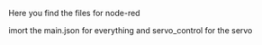 Here you find the files for node-red

imort the main.json for everything and servo_control for the servo
  
